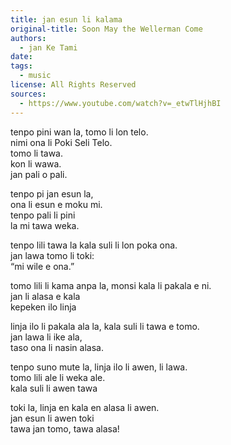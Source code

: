 ```yaml
---
title: jan esun li kalama
original-title: Soon May the Wellerman Come 
authors:
  - jan Ke Tami
date: 
tags:
  - music
license: All Rights Reserved
sources:
  - https://www.youtube.com/watch?v=_etwTlHjhBI
---
```


tenpo pini wan la, tomo li lon telo.  \
nimi ona li Poki Seli Telo.  \
tomo li tawa.  \
kon li wawa.  \
jan pali o pali.

tenpo pi jan esun la,  \
ona li esun e moku mi.  \
tenpo pali li pini  \
la mi tawa weka.

tenpo lili tawa la kala suli li lon poka ona.  \
jan lawa tomo li toki:  \
“mi wile e ona.”

tomo lili li kama anpa la, monsi kala li pakala e ni.  \
jan li alasa e kala  \
kepeken ilo linja

linja ilo li pakala ala la, kala suli li tawa e tomo.  \
jan lawa li ike ala,  \
taso ona li nasin alasa.

tenpo suno mute la, linja ilo li awen, li lawa.  \
tomo lili ale li weka ale.  \
kala suli li awen tawa

toki la, linja en kala en alasa li awen.  \
jan esun li awen toki  \
tawa jan tomo, tawa alasa!